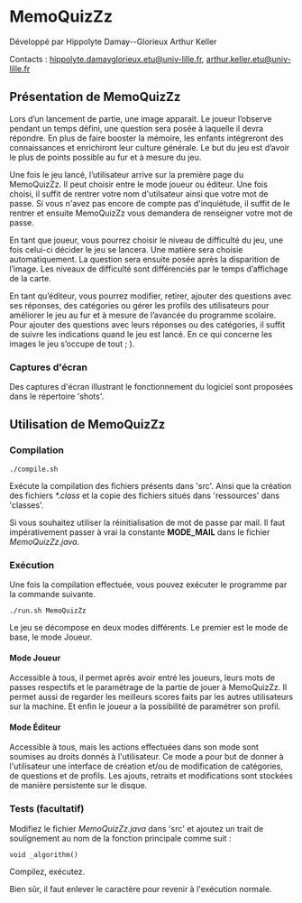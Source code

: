 # MemoQuizZz

Développé par Hippolyte Damay--Glorieux Arthur Keller

Contacts : hippolyte.damayglorieux.etu@univ-lille.fr, arthur.keller.etu@univ-lille.fr

## Présentation de MemoQuizZz

Lors d’un lancement de partie, une image apparait. Le joueur l’observe pendant un temps défini, une question sera posée à laquelle il devra répondre. En plus de faire booster la mémoire, les enfants intégreront des connaissances et enrichiront leur culture générale. Le but du jeu est d’avoir le plus de points possible au fur et à mesure du jeu.

Une fois le jeu lancé, l’utilisateur arrive sur la première page du MemoQuizZz. Il peut choisir entre le mode joueur ou éditeur. Une fois choisi, il suffit de rentrer votre nom d'utilsateur ainsi que votre mot de passe. Si vous n'avez pas encore de compte pas d'inquiétude, il suffit de le rentrer et ensuite MemoQuizZz vous demandera de renseigner votre mot de passe. 

En tant que joueur, vous pourrez choisir le niveau de difficulté du jeu, une fois celui-ci décider le jeu se lancera. Une matière sera choisie automatiquement. La question sera ensuite posée après la disparition de l’image. Les niveaux de difficulté sont différenciés par le temps d’affichage de la carte. 

En tant qu’éditeur, vous pourrez modifier, retirer, ajouter des questions avec ses réponses, des catégories ou gérer les profils des utilisateurs pour améliorer le jeu au fur et à mesure de l’avancée du programme scolaire. Pour ajouter des questions avec leurs réponses ou des catégories, il suffit de suivre les indications quand le jeu est lancé. En ce qui concerne les images le jeu s’occupe de tout ; ).

### Captures d'écran

Des captures d'écran illustrant le fonctionnement du logiciel sont proposées dans le répertoire 'shots'.

## Utilisation de MemoQuizZz

### Compilation

`./compile.sh`

Exécute la compilation des fichiers présents dans 'src'. Ainsi que la création des fichiers *\*.class* et la copie des fichiers situés dans 'ressources' dans 'classes'.

Si vous souhaitez utiliser la réinitialisation de mot de passe par mail. Il faut impérativement passer à vrai la constante **MODE_MAIL** dans le fichier *MemoQuizZz.java*.

### Exécution

Une fois la compilation effectuée, vous pouvez exécuter le programme par la commande suivante.

`./run.sh MemoQuizZz`

Le jeu se décompose en deux modes différents. Le premier est le mode de base, le mode Joueur.

#### Mode Joueur

Accessible à tous, il permet après avoir entré les joueurs, leurs mots de passes respectifs et le paramétrage de la partie de jouer à MemoQuizZz. Il permet aussi de regarder les meilleurs scores faits par les autres utilisateurs sur la machine. Et enfin le joueur a la possibilité de paramétrer son profil.

#### Mode Éditeur

Accessible à tous, mais les actions effectuées dans son mode sont soumises au droits donnés à l'utilisateur. Ce mode a pour but de donner à l'utilisateur une interface de création et/ou de modification de catégories, de questions et de profils. Les ajouts, retraits et modifications sont stockées de manière persistente sur le disque.

### Tests (facultatif)

Modifiez le fichier *MemoQuizZz.java* dans 'src' et ajoutez un trait de soulignement au nom de la fonction principale comme suit :

`void _algorithm()`

Compilez, exécutez.

Bien sûr, il faut enlever le caractère pour revenir à l'exécution normale.



